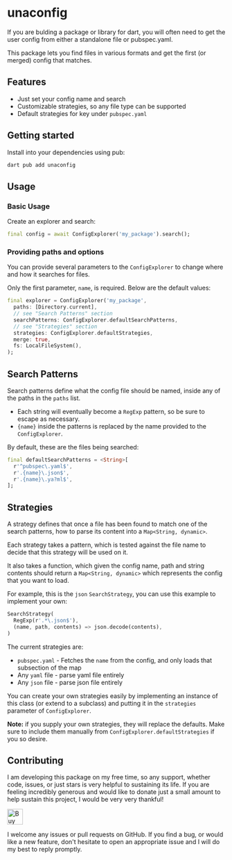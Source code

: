 # unaconfig

If you are bulding a package or library for dart, you will often need to get the user config from
either a standalone file or pubspec.yaml.

This package lets you find files in various formats and get the first (or merged) config that
matches.

## Features

- Just set your config name and search
- Customizable strategies, so any file type can be supported
- Default strategies for key under `pubspec.yaml`

## Getting started

Install into your dependencies using pub:

```bash
dart pub add unaconfig
```

## Usage

### Basic Usage

Create an explorer and search:

```dart
final config = await ConfigExplorer('my_package').search();
```

### Providing paths and options

You can provide several parameters to the `ConfigExplorer` to change where and how it searches for
files.

Only the first parameter, `name`, is required. Below are the default values:

```dart
final explorer = ConfigExplorer('my_package',
  paths: [Directory.current],
  // see "Search Patterns" section
  searchPatterns: ConfigExplorer.defaultSearchPatterns,
  // see "Strategies" section
  strategies: ConfigExplorer.defaultStrategies,
  merge: true,
  fs: LocalFileSystem(),
);
```

## Search Patterns

Search patterns define what the config file should be named, inside any of the paths in the `paths`
list.

- Each string will eventually become a `RegExp` pattern, so be sure to escape as necessary.
- `{name}` inside the patterns is replaced by the name provided to the `ConfigExplorer`.

By default, these are the files being searched:

```dart
final defaultSearchPatterns = <String>[
  r'^pubspec\.yaml$',
  r'.{name}\.json$',
  r'.{name}\.ya?ml$',
];
```

## Strategies

A strategy defines that once a file has been found to match one of the search patterns, how to parse
its content into a `Map<String, dynamic>`.

Each strategy takes a pattern, which is tested against the file name to decide that this strategy
will be used on it.

It also takes a function, which given the config name, path and string contents should return a
`Map<String, dynamic>` which represents the config that you want to load.

For example, this is the `json` `SearchStrategy`, you can use this example to implement your own:

```dart
SearchStrategy(
  RegExp(r'.*\.json$'),
  (name, path, contents) => json.decode(contents),
)
```

The current strategies are:

- `pubspec.yaml` - Fetches the `name` from the config, and only loads that subsection of the map
- Any `yaml` file - parse yaml file entirely
- Any `json` file - parse json file entirely

You can create your own strategies easily by implementing an instance of this class (or extend to a
subclass) and putting it in the `strategies` parameter of `ConfigExplorer`.

**Note:** if you supply your own strategies, they will replace the defaults. Make sure to include
them manually from `ConfigExplorer.defaultStrategies` if you so desire.

## Contributing

I am developing this package on my free time, so any support, whether code, issues, or just stars is
very helpful to sustaining its life. If you are feeling incredibly generous and would like to donate
just a small amount to help sustain this project, I would be very very thankful!

<a href='https://ko-fi.com/casraf' target='_blank'>
  <img height='36' style='border:0px;height:36px;'
    src='https://cdn.ko-fi.com/cdn/kofi1.png?v=3'
    alt='Buy Me a Coffee at ko-fi.com' />
</a>

I welcome any issues or pull requests on GitHub. If you find a bug, or would like a new feature,
don't hesitate to open an appropriate issue and I will do my best to reply promptly.
